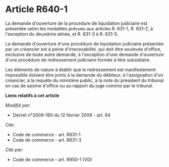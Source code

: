 # Article R640-1

La demande d'ouverture de la procédure de liquidation judiciaire est présentée selon les modalités prévues aux articles R.
631-1, R. 631-2, à l'exception du deuxième alinéa, et R. 631-3 à R. 631-5.

La demande d'ouverture d'une procédure de liquidation judiciaire présentée par un créancier est à peine d'irrecevabilité, qui
doit être soulevée d'office, exclusive de toute autre demande, à l'exception d'une demande d'ouverture d'une procédure de
redressement judiciaire formée à titre subsidiaire. 

Les éléments de nature à établir que le redressement est manifestement impossible doivent être joints à la demande du
débiteur, à l'assignation d'un créancier, à la requête du ministère public, à la note du président du tribunal en cas de
saisine d'office ou au rapport du juge commis par le tribunal.

**Liens relatifs à cet article**

_Modifié par_:

  - Décret n°2009-160 du 12 février 2009 - art. 64

_Cite_:

  - Code de commerce - art. R631-1
  - Code de commerce - art. R631-3

_Cité par_:

  - Code de commerce - art. R950-1 (VD)
